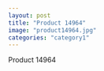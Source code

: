 ```yaml
---
layout: post
title: "Product 14964"
image: "product14964.jpg"
categories: "category1"
---
```

Product 14964
